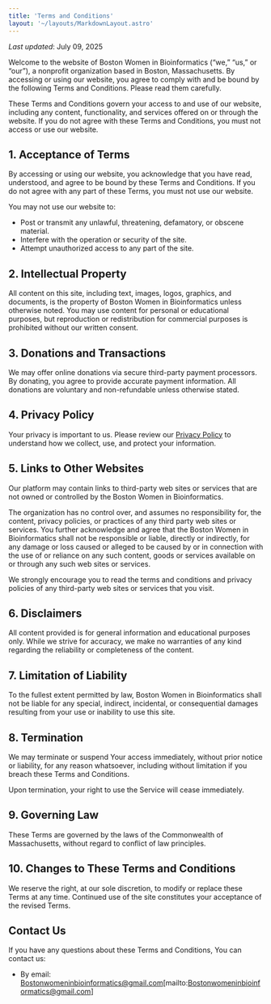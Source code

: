```yaml
---
title: 'Terms and Conditions'
layout: '~/layouts/MarkdownLayout.astro'
---
```


_Last updated_: July 09, 2025

Welcome to the website of Boston Women in Bioinformatics (“we,” “us,” or “our”), a nonprofit organization based in Boston, Massachusetts. By accessing or using our website, you agree to comply with and be bound by the following Terms and Conditions. Please read them carefully.

These Terms and Conditions govern your access to and use of our website, including any content, functionality, and services offered on or through the website. If you do not agree with these Terms and Conditions, you must not access or use our website.

## 1. Acceptance of Terms

By accessing or using our website, you acknowledge that you have read, understood, and agree to be bound by these Terms and Conditions. If you do not agree with any part of these Terms, you must not use our website.

You may not use our website to:
- Post or transmit any unlawful, threatening, defamatory, or obscene material.
- Interfere with the operation or security of the site.
- Attempt unauthorized access to any part of the site.

## 2. Intellectual Property

All content on this site, including text, images, logos, graphics, and documents, is the property of Boston Women in Bioinformatics unless otherwise noted. You may use content for personal or educational purposes, but reproduction or redistribution for commercial purposes is prohibited without our written consent.

## 3. Donations and Transactions

We may offer online donations via secure third-party payment processors. By donating, you agree to provide accurate payment information. All donations are voluntary and non-refundable unless otherwise stated.

## 4. Privacy Policy

Your privacy is important to us. Please review our [Privacy Policy](https://boston-wib.org/privacy) to understand how we collect, use, and protect your information.

## 5. Links to Other Websites

Our platform may contain links to third-party web sites or services that are not owned or controlled by the Boston Women in Bioinformatics.

The organization has no control over, and assumes no responsibility for, the content, privacy policies, or practices of any third party web sites or services. You further acknowledge and agree that the Boston Women in Bioinformatics shall not be responsible or liable, directly or indirectly, for any damage or loss caused or alleged to be caused by or in connection with the use of or reliance on any such content, goods or services available on or through any such web sites or services.

We strongly encourage you to read the terms and conditions and privacy policies of any third-party web sites or services that you visit.

## 6. Disclaimers

All content provided is for general information and educational purposes only. While we strive for accuracy, we make no warranties of any kind regarding the reliability or completeness of the content.

## 7. Limitation of Liability

To the fullest extent permitted by law, Boston Women in Bioinformatics shall not be liable for any special, indirect, incidental, or consequential damages resulting from your use or inability to use this site.


## 8. Termination

We may terminate or suspend Your access immediately, without prior notice or liability, for any reason whatsoever, including without limitation if you breach these Terms and Conditions.

Upon termination, your right to use the Service will cease immediately.

## 9. Governing Law

These Terms are governed by the laws of the Commonwealth of Massachusetts, without regard to conflict of law principles.


## 10. Changes to These Terms and Conditions

We reserve the right, at our sole discretion, to modify or replace these Terms at any time. Continued use of the site constitutes your acceptance of the revised Terms.


## Contact Us

If you have any questions about these Terms and Conditions, You can contact us:

- By email: Bostonwomeninbioinformatics@gmail.com[mailto:Bostonwomeninbioinformatics@gmail.com]
